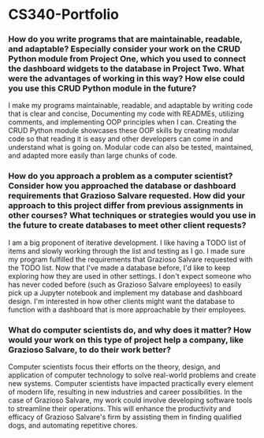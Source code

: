 # CS340-Portfolio

### How do you write programs that are maintainable, readable, and adaptable? Especially consider your work on the CRUD Python module from Project One, which you used to connect the dashboard widgets to the database in Project Two. What were the advantages of working in this way? How else could you use this CRUD Python module in the future?
I make my programs maintainable, readable, and adaptable by writing code that is clear and concise, Documenting my code with READMEs, utilizing comments, and implementing OOP principles when I can. Creating the CRUD Python module showcases these OOP skills by creating modular code so that reading it is easy and other developers can come in and understand what is going on. Modular code can also be tested, maintained, and adapted more easily than large chunks of code.


### How do you approach a problem as a computer scientist? Consider how you approached the database or dashboard requirements that Grazioso Salvare requested. How did your approach to this project differ from previous assignments in other courses? What techniques or strategies would you use in the future to create databases to meet other client requests?
I am a big proponent of iterative development. I like having a TODO list of items and slowly working through the list and testing as I go. I made sure my program fulfilled the requirements that Grazioso Salvare requested with the TODO list. Now that I've made a database before, I'd like to keep exploring how they are used in other settings. I don't expect someone who has never coded before (such as Grazioso Salvare employees) to easily pick up a Jupyter notebook and implement my database and dashboard design. I'm interested in how other clients might want the database to function with a dashboard that is more approachable by their employees.


### What do computer scientists do, and why does it matter? How would your work on this type of project help a company, like Grazioso Salvare, to do their work better?
Computer scientists focus their efforts on the theory, design, and application of computer technology to solve real-world problems and create new systems. Computer scientists have impacted practically every element of modern life, resulting in new industries and career possibilities. In the case of Grazioso Salvare, my work could involve developing software tools to streamline their operations. This will enhance the productivity and efficacy of Grazioso Salvare's firm by assisting them in finding qualified dogs, and automating repetitive chores.
